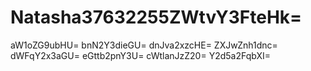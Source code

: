 # Natasha37632255ZWtvY3FteHk=
aW1oZG9ubHU=
bnN2Y3dieGU=
dnJva2xzcHE=
ZXJwZnh1dnc=
dWFqY2x3aGU=
eGttb2pnY3U=
cWtlanJzZ20=
Y2d5a2FqbXI=
